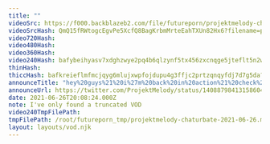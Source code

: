 ```yaml
---
title: ""
videoSrc: https://f000.backblazeb2.com/file/futureporn/projektmelody-chaturbate-2021-06-26.mp4
videoSrcHash: QmQ15fRWtogcEgvPe5XcfQ8BagKrbmMrteEahTXUn82Hx6?filename=projektmelody-chaturbate-20210626T200824Z-source.mp4
video720Hash: 
video480Hash: 
video360Hash: 
video240Hash: bafybeihyasv7xdghzwye2pq4b6qlzynf5tx456zxcnqge5jteflt5n2wwy?filename=projektmelody-chaturbate-20210626T200800Z-240p.mp4
thinHash: 
thiccHash: bafkreieflmfmcjqyg6mlujxwpfojdupu4g3ffjc2prtzqnqyfdj7d7g5da?filename=20210626T200800Z-thicc.jpg
announceTitle: "hey%20guys%21%20i%27m%20back%20in%20action%21%20check%20me%20out%20here%2C%20cuz%20i%27m%20live%20or%20whatever%3A"
announceUrl: https://twitter.com/ProjektMelody/status/1408879841315860486
date: 2021-06-26T20:08:24.000Z
note: I've only found a truncated VOD
video240TmpFilePath: 
tmpFilePath: /root/futureporn_tmp/projektmelody-chaturbate-2021-06-26.mp4
layout: layouts/vod.njk
---
```

